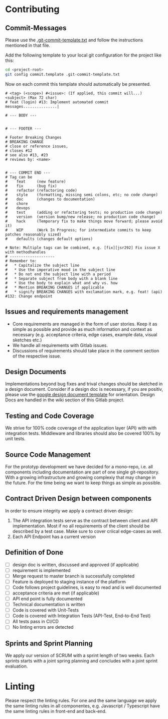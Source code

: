 # Contributing

## Commit-Messages

Please use the [.git-commit-template.txt](.git-commit-template.txt) and follow the instructions mentioned
in that file.

Add the following template to your local git configuration for the project like
this:
```bash
cd <project-root>
git config commit.template .git-commit-template.txt
```
Now on each commit this template should automatically be presented.


```
# <tag> (<scope>) #<issue>: (If applied, this commit will...) <subject> (Max 72 char)
# feat (login) #13: Implement automated commit messages...............|

# --- BODY ---


# --- FOOTER ---

# Footer Breaking Changes
# BREAKING CHANGE
# close or reference issues,
# closes #12
# see also #13, #23
# reviews by: <name>


# --- COMMIT END ---
# Tag can be
#    feat     (new feature)
#    fix      (bug fix)
#    refactor (refactoring code)
#    style    (formatting, missing semi colons, etc; no code change)
#    doc      (changes to documentation)
#    chore
#    devops
#    test     (adding or refactoring tests; no production code change)
#    version  (version bump/new release; no production code change)
#    hack     (Temporary fix to make things move forward; please avoid it)
#    WIP      (Work In Progress; for intermediate commits to keep patches reasonably sized)
#    defaults (changes default options)

# Note: Multiple tags can be combined, e.g. [fix][jsr292] Fix issue X with methodhandles
# --------------------
# Remember to:
#   * Capitalize the subject line
#   * Use the imperative mood in the subject line
#   * Do not end the subject line with a period
#   * Separate subject from body with a blank line
#   * Use the body to explain what and why vs. how
#   * Mention BREAKING CHANGES if applicable
#   * signify BREAKING CHANGES with exclamation mark, e.g. feat! (api) #132: Change endpoint
```

## Issues and requirements management

- Core requirements are managed in the form of user stories. Keep it as simple
    as possible and provide as much information and context as necessary (e.g.
    acceptance criteria, edge cases, example data, visual sketches etc.)
- We handle all requirements with Gitlab issues.
- Discussions of requirements should take place in the comment section of the
    respective issue.

## Design Documents

Implementations beyond bug fixes and trival changes should be sketched in a
design document. Consider if a design doc is necessary, if you are positiv,
please use the [google design document
template](https://docs.google.com/document/d/1pgMutdDasJb6eN6yK6M95JM8gQ16IKacxxhPXgeL9WY/edit)
for orientation. Design Docs are handled in the wiki section of this Gitlab
project.

## Testing and Code Coverage

We strive for 100% code coverage of the application layer (API) with with
integration tests. Middleware and libraries should also be covered 100% by unit
tests.

## Source Code Management

For the prototyp development we have decided for a mono-repo, i.e. all
components including documentation are part of one single git-repository. With a
growing infrastructure and growing complexiy that may change in the future. For
the time being we want to keep things as simple as possible.

## Contract Driven Design between components

In order to ensure integrity we apply a contract driven design: 

1. The API integration tests serve as the contract between client and API
   implementation. Most if no all requirements of the client should be described
   by a test case. Make sure to cover criical edge-cases as well.
2. Each API Endpoint has a current version


## Definition of Done

- [  ] design doc is written, discussed and approved (if applicable)
- [  ] requirement is implemented
- [  ] Merge request to master branch is successfully completed
- [  ] Feature is deployed to staging instance of the platform
- [  ] Code follows project guidelines, is easy to read and is well documented
- [  ] acceptance criteria are met (if applicable)
- [  ] API end point is fully documented
- [  ] Technical documentation is written
- [  ] Code is covered with Unit-Tests
- [  ] Code is covered with Integration Tests (API-Test, End-to-End Test)
- [  ] All tests pass in CI/CD
- [  ] No linting errors are detected

## Sprints and Sprint Planning

We apply our version of SCRUM with a sprint length of two weeks. Each sprints
starts with a joint spring planning and concludes with a joint sprint
evaluation.

# Linting

Please respect the linting rules. For one and the same language we apply the
same linting rules in all componentes, e.g. Javascript / Typescript have the
same linting rules in front-end and back-end.
